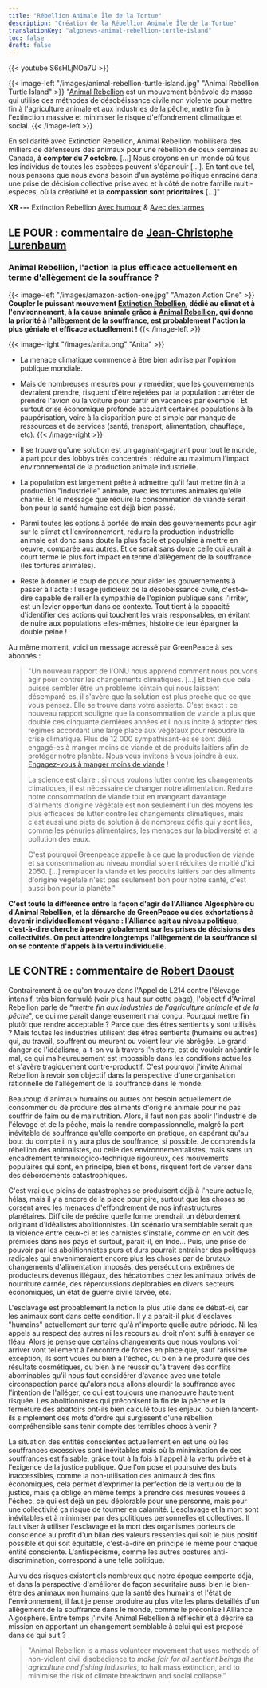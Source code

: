 ```yaml
---
title: "Rébellion Animale Île de la Tortue"
description: "Création de la Rébellion Animale Île de la Tortue"
translationKey: "algonews-animal-rebellion-turtle-island"
toc: false
draft: false
---
```


{{< youtube S6sHLjNOa7U >}}

{{< image-left "/images/animal-rebellion-turtle-island.jpg" "Animal Rebellion Turtle Island" >}}
  "[Animal Rebellion](https://animalrebellioncanada.org/) est un mouvement bénévole de masse qui utilise des méthodes de désobéissance civile non violente pour mettre fin à l'agriculture animale et aux industries de la pêche, mettre fin à l'extinction massive et minimiser le risque d'effondrement climatique et social.
{{< /image-left >}}

En solidarité avec Extinction Rebellion, Animal Rebellion mobilisera des milliers de défenseurs des animaux pour une rébellion de deux semaines au Canada, **à compter du 7 octobre**. [...] Nous croyons en un monde où tous les individus de toutes les espèces peuvent s'épanouir [...]. En tant que tel, nous pensons que nous avons besoin d'un système politique enraciné dans une prise de décision collective prise avec et à côté de notre famille multi-espèces, où la créativité et la **compassion sont prioritaires** [...]"

**XR ---** Extinction Rebellion [Avec humour](http://izap4u.com/izap4u-les-restes-du-monde/zap-235-jonathan-pie-the-extinction-rebellion/) & [Avec des larmes](https://www.facebook.com/M.Mondialisation/videos/828546787545481/)

## LE POUR : commentaire de [Jean-Christophe Lurenbaum](http://www.jcl.algosphere.org/)
### Animal Rebellion, l'action la plus efficace actuellement en terme d'allègement de la souffrance ?

{{< image-left "/images/amazon-action-one.jpg" "Amazon Action One" >}}
  **Coupler le puissant mouvement [Extinction Rebellion](https://fr.wikipedia.org/wiki/Extinction_Rebellion), dédié au climat et à l'environnement, à la cause animale grâce à [Animal Rebellion](http://www.animalrebellion.org/), qui donne la priorité à l'allègement de la souffrance, est probablement l'action la plus géniale et efficace actuellement !**
{{< /image-left >}}

{{< image-right "/images/anita.png" "Anita" >}}
  - La menace climatique commence à être bien admise par l'opinion publique mondiale.
  - Mais de nombreuses mesures pour y remédier, que les gouvernements devraient prendre, risquent d'être rejetées par la population : arrêter de prendre l'avion ou la voiture pour partir en vacances par exemple ! Et surtout crise économique profonde acculant certaines populations à la paupérisation, voire à la disparition pure et simple par manque de ressources et de services (santé, transport, alimentation, chauffage, etc).
{{< /image-right >}}

- Il se trouve qu'une solution est un gagnant-gagnant pour tout le monde, à part pour des lobbys très concentrés : réduire au maximum l'impact environnemental de la production animale industrielle.
- La population est largement prête à admettre qu'il faut mettre fin à la production "industrielle" animale, avec les tortures animales qu'elle charrie. Et le message que réduire la consommation de viande serait bon pour la santé humaine est déjà bien passé.
- Parmi toutes les options à portée de main des gouvernements pour agir sur le climat et l'environnement, réduire la production industrielle animale est donc sans doute la plus facile et populaire à mettre en oeuvre, comparée aux autres. Et ce serait sans doute celle qui aurait à court terme le plus fort impact en terme d'allègement de la souffrance (les tortures animales).
- Reste à donner le coup de pouce pour aider les gouvernements à passer à l'acte : l'usage judicieux de la désobéissance civile, c'est-à-dire capable de rallier la sympathie de l'opinion publique sans l'irriter, est un levier opportun dans ce contexte. Tout tient à la capacité d'identifier des actions qui touchent les vrais responsables, en évitant de nuire aux populations elles-mêmes, histoire de leur épargner la double peine !

Au même moment, voici un message adressé par GreenPeace à ses abonnés :
> "Un nouveau rapport de l'ONU nous apprend comment nous pouvons agir pour contrer les changements climatiques. [...] Et bien que cela puisse sembler être un problème lointain qui nous laissent désemparé-es, il s'avère que la solution est plus proche que ce que vous pensez. Elle se trouve dans votre assiette. C'est exact : ce nouveau rapport souligne que la consommation de viande a plus que doublé ces cinquante dernières années et il nous incite à adopter des régimes accordant une large place aux végétaux pour résoudre la crise climatique. Plus de 12 000 sympathisant-es se sont déjà engagé-es à manger moins de viande et de produits laitiers afin de protéger notre planète. Nous vous invitons à vous joindre à eux. [Engagez-vous à manger moins de viande](https://act.greenpeace.org/page/25713/-/1) !
>
> La science est claire : si nous voulons lutter contre les changements climatiques, il est nécessaire de changer notre alimentation. Réduire notre consommation de viande tout en mangeant davantage d'aliments d'origine végétale est non seulement l'un des moyens les plus efficaces de lutter contre les changements climatiques, mais c'est aussi une piste de solution à de nombreux défis qui y sont liés, comme les pénuries alimentaires, les menaces sur la biodiversité et la pollution des eaux.
>
> C'est pourquoi Greenpeace appelle à ce que la production de viande et sa consommation au niveau mondial soient réduites de moitié d'ici 2050. [...] remplacer la viande et les produits laitiers par des aliments d'origine végétale n'est pas seulement bon pour notre santé, c'est aussi bon pour la planète."

**C'est toute la différence entre la façon d'agir de l'Alliance Algosphère ou d'Animal Rebellion, et la démarche de GreenPeace ou des exhortations à devenir individuellement végane : l'Alliance agit au niveau politique, c'est-à-dire cherche à peser globalement sur les prises de décisions des collectivités. On peut attendre longtemps l'allègement de la souffrance si on se contente d'appels à la vertu individuelle.**

## LE CONTRE : commentaire de [Robert Daoust](https://www.robert.algosphere.org/)
Contrairement à ce qu'on trouve dans l'Appel de L214 contre l'élevage intensif, très bien formulé (voir plus haut sur cette page), l'objectif d'Animal Rebellion parle de "*mettre fin aux industries de l'agriculture animale et de la pêche*", ce qui me parait dangereusement mal conçu. Pourquoi mettre fin plutôt que rendre acceptable ? Parce que des êtres sentients y sont utilisés ? Mais toutes les industries utilisent des êtres sentients (humains ou autres) qui, au travail, souffrent ou meurent ou voient leur vie abrégée. Le grand danger de l'idéalisme, a-t-on vu à travers l'histoire, est de vouloir anéantir le mal, ce qui malheureusement est impossible dans les conditions actuelles et s'avère tragiquement contre-productif. C'est pourquoi j'invite Animal Rebellion à revoir son objectif dans la perspective d'une organisation rationnelle de l'allègement de la souffrance dans le monde.

Beaucoup d'animaux humains ou autres ont besoin actuellement de consommer ou de produire des aliments d'origine animale pour ne pas souffrir de faim ou de malnutrition. Alors, il faut non pas abolir l'industrie de l'élevage et de la pêche, mais la rendre compassionnelle, malgré la part inévitable de souffrance qu'elle comporte en pratique, en espérant qu'au bout du compte il n'y aura plus de souffrance, si possible. Je comprends la rébellion des animalistes, ou celle des environnementalistes, mais sans un encadrement terminologico-technique rigoureux, ces mouvements populaires qui sont, en principe, bien et bons, risquent fort de verser dans des débordements catastrophiques.

C'est vrai que pleins de catastrophes se produisent déjà à l'heure actuelle, hélas, mais il y a encore de la place pour pire, surtout que les choses se corsent avec les menaces d'effondrement de nos infrastructures planétaires. Difficile de prédire quelle forme prendrait un débordement originant d'idéalistes abolitionnistes. Un scénario vraisemblable serait que la violence entre ceux-ci et les carnistes s'installe, comme on en voit des prémices dans nos pays et surtout, parait-il, en Inde... Puis, une prise de pouvoir par les abolitionnistes purs et durs pourrait entrainer des politiques radicales qui envenimeraient encore plus les choses par de brutaux changements d'alimentation imposés, des persécutions extrêmes de producteurs devenus illégaux, des hécatombes chez les animaux privés de nourriture carnée, des répercussions déplorables en divers secteurs économiques, un état de guerre civile larvée, etc.

L'esclavage est probablement la notion la plus utile dans ce débat-ci, car les animaux sont dans cette condition. Il y a parait-il plus d'esclaves "humains" actuellement sur terre qu'à n'importe quelle autre période. Ni les appels au respect des autres ni les recours au droit n'ont suffi à enrayer ce fléau. Alors je pense que certains changements que nous voulons voir arriver vont tellement à l'encontre de forces en place que, sauf rarissime exception, ils sont voués ou bien à l'échec, ou bien à ne produire que des résultats cosmétiques, ou bien à ne réussir qu'à travers des conflits abominables qu'il nous faut considérer d'avance avec une totale circonspection parce qu'alors nous allons alourdir la souffrance avec l'intention de l'alléger, ce qui est toujours une manoeuvre hautement risquée. Les abolitionnistes qui préconisent la fin de la pêche et la fermeture des abattoirs ont-ils bien calculé tous les enjeux, ou bien lancent-ils simplement des mots d'ordre qui surgissent d'une rébellion compréhensible sans tenir compte des terribles chocs à venir ?

La situation des entités conscientes actuellement en est une où les souffrances excessives sont inévitables mais où la minimisation de ces souffrances est faisable, grâce tout à la fois à l'appel à la vertu privée et à l'exigence de la justice publique. Que l'on pose et poursuive des buts inaccessibles, comme la non-utilisation des animaux à des fins économiques, cela permet d'exprimer la perfection de la vertu ou de la justice, mais ça oblige en même temps à prendre des mesures vouées à l'échec, ce qui est déjà un peu déplorable pour une personne, mais pour une collectivité ça risque de tourner en calamité. L'esclavage et la mort sont inévitables et à minimiser par des politiques personnelles et collectives. Il faut viser à utiliser l'esclavage et la mort des organismes porteurs de conscience au profit d'un bilan des valeurs ressenties qui soit le plus positif possible et qui soit équitable, c'est-à-dire en principe le même pour chaque entité consciente. L'antispécisme, comme les autres postures anti-discrimination, correspond à une telle politique.

Au vu des risques existentiels nombreux que notre époque comporte déjà, et dans la perspective d'améliorer de façon sécuritaire aussi bien le bien-être des animaux non humains que la santé des humains et l'état de l'environnement, il faut je pense produire au plus vite les plans détaillés d'un allègement de la souffrance dans le monde, comme le préconise l'Alliance Algosphère. Entre temps j'invite Animal Rebellion à réfléchir et à décrire sa mission en apportant un changement semblable à celui qui est proposé dans ce qui suit ?

> "Animal Rebellion is a mass volunteer movement that uses methods of non-violent civil disobedience to *make fair for all sentient beings the agriculture and fishing industries*, to halt mass extinction, and to minimise the risk of climate breakdown and social collapse."
